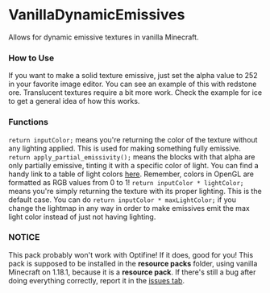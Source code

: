# VanillaDynamicEmissives
Allows for dynamic emissive textures in vanilla Minecraft.

### How to Use
If you want to make a solid texture emissive, just set the alpha value to 252 in your favorite image editor. You can see an example of this with redstone ore. 
Translucent textures require a bit more work. Check the example for ice to get a general idea of how this works.

### Functions
`return inputColor;` means you're returning the color of the texture without any lighting applied. This is used for making something fully emissive.
`return apply_partial_emissivity();` means the blocks with that alpha are only partially emissive, tinting it with a specific color of light. You can find a handy link to a table of light colors [here](https://minecraft.fandom.com/wiki/Light?file=1.9_lighting_curves_%2528gamma%253D0%2529.png). Remember, colors in OpenGL are formatted as RGB values from 0 to 1!
`return inputColor * lightColor;` means you're simply returning the texture with its proper lighting. This is the default case.
You can do `return inputColor * maxLightColor;` if you change the lightmap in any way in order to make emissives emit the max light color instead of just not having lighting.

### NOTICE
This pack probably won't work with Optifine! If it does, good for you! This pack is supposed to be installed in the __resource packs__ folder, using vanilla Minecraft on 1.18.1, because it is a __resource pack__. If there's still a bug after doing everything correctly, report it in the [issues tab](https://github.com/ShockMicro/VanillaDynamicEmissives/issues).